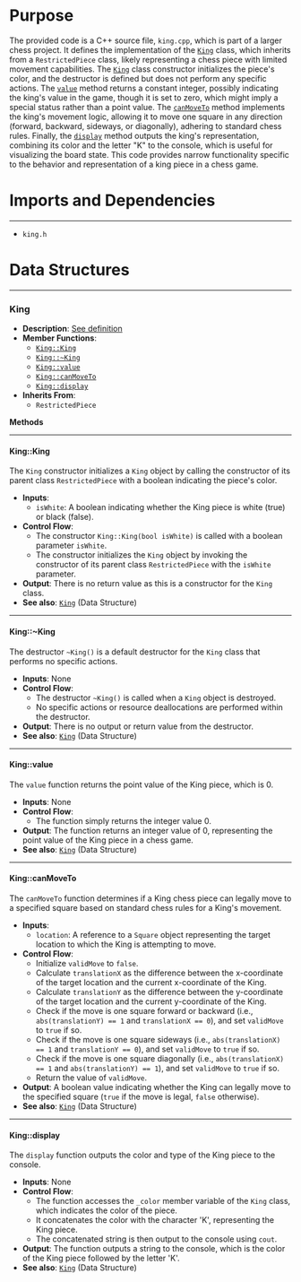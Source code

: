 # Purpose
The provided code is a C++ source file, `king.cpp`, which is part of a larger chess project. It defines the implementation of the [`King`](#KingKing) class, which inherits from a `RestrictedPiece` class, likely representing a chess piece with limited movement capabilities. The [`King`](#KingKing) class constructor initializes the piece's color, and the destructor is defined but does not perform any specific actions. The [`value`](#Kingvalue) method returns a constant integer, possibly indicating the king's value in the game, though it is set to zero, which might imply a special status rather than a point value. The [`canMoveTo`](#KingcanMoveTo) method implements the king's movement logic, allowing it to move one square in any direction (forward, backward, sideways, or diagonally), adhering to standard chess rules. Finally, the [`display`](#Kingdisplay) method outputs the king's representation, combining its color and the letter "K" to the console, which is useful for visualizing the board state. This code provides narrow functionality specific to the behavior and representation of a king piece in a chess game.
# Imports and Dependencies

---
- `king.h`


# Data Structures

---
### King<!-- {{#data_structure:King}} -->
- **Description**: [See definition](king.h.driver.md#King)
- **Member Functions**:
    - [`King::King`](#KingKing)
    - [`King::~King`](#KingKing)
    - [`King::value`](#Kingvalue)
    - [`King::canMoveTo`](#KingcanMoveTo)
    - [`King::display`](#Kingdisplay)
- **Inherits From**:
    - `RestrictedPiece`

**Methods**

---
#### King::King<!-- {{#callable:King::King}} -->
The `King` constructor initializes a `King` object by calling the constructor of its parent class `RestrictedPiece` with a boolean indicating the piece's color.
- **Inputs**:
    - `isWhite`: A boolean indicating whether the King piece is white (true) or black (false).
- **Control Flow**:
    - The constructor `King::King(bool isWhite)` is called with a boolean parameter `isWhite`.
    - The constructor initializes the `King` object by invoking the constructor of its parent class `RestrictedPiece` with the `isWhite` parameter.
- **Output**: There is no return value as this is a constructor for the `King` class.
- **See also**: [`King`](king.h.driver.md#King)  (Data Structure)


---
#### King::\~King<!-- {{#callable:King::~King}} -->
The destructor `~King()` is a default destructor for the `King` class that performs no specific actions.
- **Inputs**: None
- **Control Flow**:
    - The destructor `~King()` is called when a `King` object is destroyed.
    - No specific actions or resource deallocations are performed within the destructor.
- **Output**: There is no output or return value from the destructor.
- **See also**: [`King`](king.h.driver.md#King)  (Data Structure)


---
#### King::value<!-- {{#callable:King::value}} -->
The `value` function returns the point value of the King piece, which is 0.
- **Inputs**: None
- **Control Flow**:
    - The function simply returns the integer value 0.
- **Output**: The function returns an integer value of 0, representing the point value of the King piece in a chess game.
- **See also**: [`King`](king.h.driver.md#King)  (Data Structure)


---
#### King::canMoveTo<!-- {{#callable:King::canMoveTo}} -->
The `canMoveTo` function determines if a King chess piece can legally move to a specified square based on standard chess rules for a King's movement.
- **Inputs**:
    - `location`: A reference to a `Square` object representing the target location to which the King is attempting to move.
- **Control Flow**:
    - Initialize `validMove` to `false`.
    - Calculate `translationX` as the difference between the x-coordinate of the target location and the current x-coordinate of the King.
    - Calculate `translationY` as the difference between the y-coordinate of the target location and the current y-coordinate of the King.
    - Check if the move is one square forward or backward (i.e., `abs(translationY) == 1` and `translationX == 0`), and set `validMove` to `true` if so.
    - Check if the move is one square sideways (i.e., `abs(translationX) == 1` and `translationY == 0`), and set `validMove` to `true` if so.
    - Check if the move is one square diagonally (i.e., `abs(translationX) == 1` and `abs(translationY) == 1`), and set `validMove` to `true` if so.
    - Return the value of `validMove`.
- **Output**: A boolean value indicating whether the King can legally move to the specified square (`true` if the move is legal, `false` otherwise).
- **See also**: [`King`](king.h.driver.md#King)  (Data Structure)


---
#### King::display<!-- {{#callable:King::display}} -->
The `display` function outputs the color and type of the King piece to the console.
- **Inputs**: None
- **Control Flow**:
    - The function accesses the `_color` member variable of the `King` class, which indicates the color of the piece.
    - It concatenates the color with the character 'K', representing the King piece.
    - The concatenated string is then output to the console using `cout`.
- **Output**: The function outputs a string to the console, which is the color of the King piece followed by the letter 'K'.
- **See also**: [`King`](king.h.driver.md#King)  (Data Structure)



